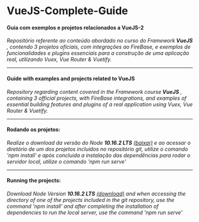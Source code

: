 # VueJS-Complete-Guide

<h4>Guia com exemplos e projetos relacionados a VueJS-2</h4>

<i>Repositório referente ao conteúdo abordado no curso do Framework<strong> VueJS</strong> 
 , contendo 3 projetos oficiais, com integrações ao FireBase, e exemplos de funcionalidades e plugins essenciais para a construção
 de uma aplicação real, utilizando Vuex, Vue Router & Vuetify.</i>
 
 <hr>
 
<h4>Guide with examples and projects related to VueJS</h4>

 <i>Repository regarding content covered in the Framework course<strong> VueJS</strong> 
 , containing 3 official projects, with FireBase integrations, and examples of essential building features and plugins
 of a real application using Vuex, Vue Router & Vuetify.</i>
 
 <hr>
 
 <h4>Rodando os projetos:</h4>
 
 <i>Realize o download da versão do Node <strong>10.16.2 LTS</strong> <a href="https://nodejs.org/en/">(baixar)</a> e ao acessar o diretório de um dos projetos incluídos no repositório git, utilize o comando 'npm install' e após concluida a instalação das dependências para rodar o servidor local, utilize o comando 'npm run serve'</i>
 
 <hr>
 
 <h4>Running the projects:</h4>
 
 <i>Download Node Version <strong>10.16.2 LTS</strong> <a href="https://nodejs.org/en/">(download)</a> and when accessing the directory of one of the projects included in the git repository, use the command 'npm install' and after completing the installation of dependencies to run the local server, use the command 'npm run serve'</i>

